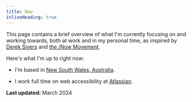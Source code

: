 ```yaml
---
title: Now
inlineHeading: true
---
```


This page contains a brief overview of what I'm currently focusing on and working towards, both at work and in my personal time, as inspired
by [Derek Sivers](https://sive.rs/nowff) and [the /Now Movement](https://nownownow.com/about).

Here's what I'm up to right now:

- I'm based in [New South Wales, Australia](https://google.com/maps/place/New+South+Wales).

- I work full time on web accessibility at [Atlassian](https://atlassian.com).

**Last updated:** March 2024
